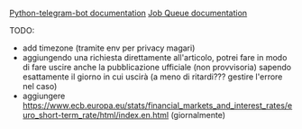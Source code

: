 [Python-telegram-bot documentation](https://github.com/python-telegram-bot/python-telegram-bot/wiki)
[Job Queue documentation](https://docs.python-telegram-bot.org/en/stable/telegram.ext.jobqueue.html)

TODO:
- add timezone (tramite env per privacy magari)
- aggiungendo una richiesta direttamente all'articolo, potrei fare in modo di fare uscire anche la pubblicazione ufficiale (non provvisoria) sapendo esattamente il giorno in cui uscirà (a meno di ritardi??? gestire l'errore nel caso)
- aggiungere https://www.ecb.europa.eu/stats/financial_markets_and_interest_rates/euro_short-term_rate/html/index.en.html (giornalmente)